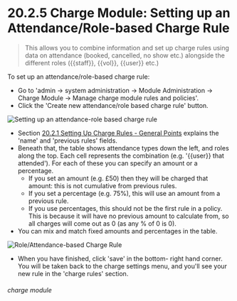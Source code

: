 # 20.2.5    Charge Module: Setting up an Attendance/Role-based Charge Rule

> This allows you to combine information and set up charge rules using data on attendance (booked, cancelled, no show etc.) alongside the different roles ({{staff}}, {{vol}}, {{user}} etc.) 

To set up an attendance/role-based charge rule:
- Go to 'admin -> system administration -> Module Administration -> Charge Module -> Manage charge module rules and policies'. 
- Click the 'Create new attendance/role based charge rule' button. 

![Setting up an attendance-role based charge rule](20.2.5a.png)

- Section [20.2.1  Setting Up Charge Rules - General Points](/help/index/p/20.2.1) explains the 'name' and 'previous rules' fields.
- Beneath that, the table shows attendance types down the left, and roles along the top. Each cell represents the combination (e.g. '{{user}} that attended'). For each of these you can specify an amount or a percentage. 
   - If you set an amount (e.g. £50) then they will be charged that amount: this is not cumulative from previous rules. 
   - If you set a percentage (e.g. 75%), this will use an amount from a previous rule. 
   - If you use percentages, this should not be the first rule in a policy. This is because it will have no previous amount to calculate from, so all charges will come out as 0 (as any % of 0 is 0).
- You can mix and match fixed amounts and percentages in the table. 

![Role/Attendance-based Charge Rule](20.2.5b.png)

- When you have finished, click 'save' in the bottom- right hand corner. You will be taken back to the charge settings menu, and you'll see your new rule in the 'charge rules' section. 


###### charge module

